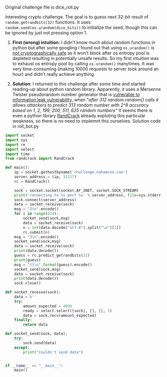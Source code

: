 Original challenge file is dice_roll.py

Interesting crypto challenge. The goal is to guess next 32-bit result of `random.getrandbits(32)` functions. It uses `random.seed(os.urandom(dice_bits))` to initialize the seed, though this can be ignored by just not pressing option 1.

1. **First (wrong) intuition:** I didn't know much about random functions in python but after some googling I found out that using `os.urandom()` is [not cryptographically safe](https://stackoverflow.com/questions/47514695/whats-the-difference-between-os-urandom-and-random) as it won't block after os entropy pool is depleted resulting in potentially unsafe results. 
    So my first intuition was to exhaust os entropy pool by calling `os.urandom()` manytimes. It was very time-consuming (making 10000 requests to server took around an hour) and didn't really achieve anything.
    
2. **Solution**: I returned to this challenge after some time and started reading-up about python random library. Apparently, it uses a Mersenne Twister pseudorandom number generator that is [vulnerable to information leak vulnerability](https://bugs.python.org/issue16184), when *"after 312 random.random() calls it allows attackers to predict 313 random number with 2^8 accuracy based on 1, 2, 199, 200, 511, 625 random numbers"*
    It seems there is even a python library [RandCrack](https://pypi.org/project/randcrack/) already exploting this particular weakness, so there is no need to implemnt this ourselves.
    Solution code in roll_bot.py

```python
import socket
import sys
import re
import select
import time
from randcrack import RandCrack

def main():
    ip = socket.gethostbyname('challenge.nahamcon.com')
    server_address = (ip, 31217)
    rc = RandCrack()

    sock = socket.socket(socket.AF_INET, socket.SOCK_STREAM)
    print('connecting to %s port %s' % server_address, file=sys.stderr)
    sock.connect(server_address)
    data = socket_receive(sock)
    msg = "2\n".encode()
    for i in range(624):
        socket_send(sock,msg)
        data = socket_receive(sock)
        n = int(data.decode("utf-8").split("\n")[1])
        rc.submit(n)
    msg = "3\n".encode()
    socket_send(sock,msg)
    data = socket_receive(sock)
    print(data.decode())
    guess = rc.predict_getrandbits(32)
    print(guess)
    msg = "{}\n".format(guess).encode()
    socket_send(sock,msg)
    data = socket_receive(sock)
    print(data.decode())    
    sock.close()

def socket_receive(sock):
    data = b''
    try:
        amount_expected = 4096
        ready = select.select([sock], [], [], 2)
        data = sock.recv(amount_expected)
    finally:
        return data

def socket_send(sock, data):
    try:
        sock.send(data)
    except:
        print("Couldn't send data")


if __name__ == "__main__":
    main()
```
